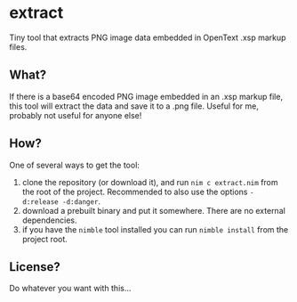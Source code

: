 # extract #
Tiny tool that extracts PNG image data embedded in OpenText .xsp markup files.

## What? ##
If there is a base64 encoded PNG image embedded in an .xsp markup file, this
tool will extract the data and save it to a .png file. Useful for me, probably
not useful for anyone else!

## How? ##
One of several ways to get the tool:
1) clone the repository (or download it), and run `nim c extract.nim` from the
root of the project. Recommended to also use the options `-d:release -d:danger`.
2) download a prebuilt binary and put it somewhere. There are no external dependencies.
3) if you have the `nimble` tool installed you can run `nimble install` from the
project root.

## License? ##
Do whatever you want with this...